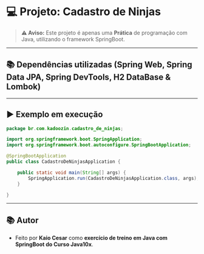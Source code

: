 # 💻 Projeto: Cadastro de Ninjas

> **⚠️ Aviso:** Este projeto é apenas uma **Prática** de programação com Java, utilizando o framework SpringBoot.
---

## 📚 Dependências utilizadas (Spring Web, Spring Data JPA, Spring DevTools, H2 DataBase & Lombok)
---

## ▶️ Exemplo em execução

```java
package br.com.kadoozin.cadastro_de_ninjas;

import org.springframework.boot.SpringApplication;
import org.springframework.boot.autoconfigure.SpringBootApplication;

@SpringBootApplication
public class CadastroDeNinjasApplication {

	public static void main(String[] args) {
		SpringApplication.run(CadastroDeNinjasApplication.class, args);
	}

}

```

---

## 📚 Autor

- Feito por **Kaio Cesar** como **exercício de treino em Java com SpringBoot do Curso Java10x**.
